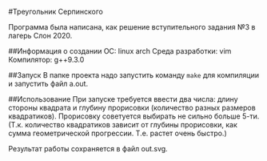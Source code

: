 #Треугольник Серпинского

Программа была написана, как решение вступительного задания №3 в лагерь Слон 2020. 

##Информация о создании
ОС: linux arch
Среда разработки: vim
Компилятор: g++9.3.0

##Запуск
В папке проекта надо запустить команду `make` для компиляции и запустить файл a.out.

##Использование
При запуске требуется ввести два числа: длину стороны квадрата и глубину прорисовки (количество разных размеров квадратиков). Прорисовку советуется выбирать не сильно больше 5-ти. (Т.к. количество квадратиков зависит от глубины прорисовки, как сумма геометрической прогрессии. Т.е. растет очень быстро.)

Результат работы сохраняется в файл out.svg.
